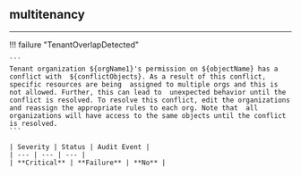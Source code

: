 ## multitenancy
---

!!! failure "TenantOverlapDetected"

    ```
    Tenant organization ${orgName1}'s permission on ${objectName} has a conflict with  ${conflictObjects}. As a result of this conflict, specific resources are being  assigned to multiple orgs and this is not allowed. Further, this can lead to  unexpected behavior until the conflict is resolved. To resolve this conflict, edit the organizations and reassign the appropriate rules to each org. Note that  all organizations will have access to the same objects until the conflict is resolved.
    ```

    | Severity | Status | Audit Event |
    | --- | --- | --- |
    | **Critical** | **Failure** | **No** |
